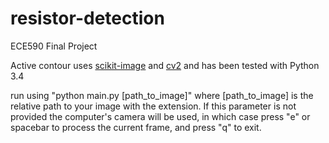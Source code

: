 # resistor-detection
ECE590 Final Project

Active contour uses [scikit-image](http://scikit-image.org/download.html) and [cv2](https://pypi.python.org/pypi/opencv-python) and has been tested with Python 3.4

run using "python main.py [path_to_image]" where [path_to_image] is the relative path to your image with the extension. If this parameter is not provided the computer's camera will be used, in which case press "e" or spacebar to process the current frame, and press "q" to exit.
